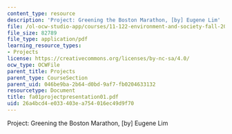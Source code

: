 ```yaml
---
content_type: resource
description: 'Project: Greening the Boston Marathon, [by] Eugene Lim'
file: /ol-ocw-studio-app/courses/11-122-environment-and-society-fall-2002/26a4bcd4e033403ea754016ec49d9f70_fa01projectpresentation01.pdf
file_size: 82789
file_type: application/pdf
learning_resource_types:
- Projects
license: https://creativecommons.org/licenses/by-nc-sa/4.0/
ocw_type: OCWFile
parent_title: Projects
parent_type: CourseSection
parent_uid: 046be9ba-2b64-d0bd-9af7-fb0204633132
resourcetype: Document
title: fa01projectpresentation01.pdf
uid: 26a4bcd4-e033-403e-a754-016ec49d9f70
---
```

Project: Greening the Boston Marathon, [by] Eugene Lim